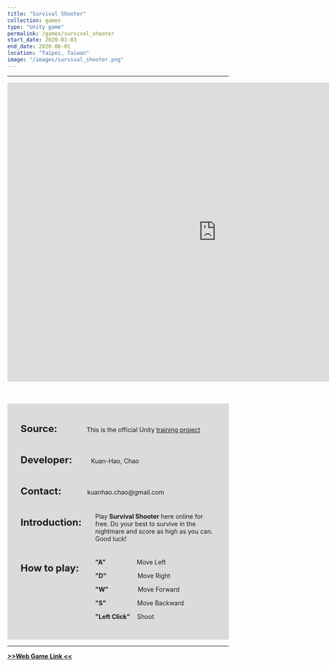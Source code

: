 ```yaml
---
title: "Survival Shooter"
collection: games
type: "Unity game"
permalink: /games/survival_shooter
start_date: 2020-01-03
end_date: 2020-06-01
location: "Taipei, Taiwan"
image: "/images/survival_shooter.png"
---
```


---

<iframe src="https://storage.googleapis.com/kuanhao.nctu.me/survival_shooter/index_full.html" width="950" height="680" style="border:none;" scrolling="no"></iframe>

<div style="background-color: #dbdbdb; padding: 30px; margin-top:50px">
  <p> <b style="font-size: 22px">Source:</b> &nbsp; &nbsp;&nbsp; &nbsp;&nbsp; &nbsp; &nbsp; &nbsp; &nbsp; This is the official Unity <a href="https://learn.unity.com/tutorial/survival-shooter-training-day-phases?projectId=5c514921edbc2a002069465e" target="_blank">training project</a></p>
  <br>
  <p> <b style="font-size: 22px">Developer:</b> &nbsp; &nbsp; &nbsp; &nbsp; &nbsp; Kuan-Hao, Chao</p>
  <br>
  <p> <b style="font-size: 22px">Contact:</b> &nbsp; &nbsp; &nbsp; &nbsp; &nbsp; &nbsp; &nbsp; kuanhao.chao@gmail.com</p>
  <br>
  <p style=" margin-bottom: 10px;"> <b style="font-size: 22px;">Introduction:</b></p>
  <p  style="margin-left: 170px; margin-top: -45px">Play <b>Survival Shooter</b> here online for free. Do your best to survive in the nightmare and score as high as you can. Good luck!</p>
  <br>
  <p style=" margin-bottom: 10px;"> <b style="font-size: 22px;">How to play:</b></p>
  <p  style="margin-left: 170px; margin-top: -45px"><b>"A"</b> &nbsp;&nbsp;&nbsp;&nbsp;&nbsp;&nbsp;&nbsp;&nbsp;&nbsp;&nbsp;&nbsp;&nbsp;&nbsp;&nbsp;&nbsp;&nbsp; Move Left</p>
  <p style="margin-left: 170px;"><b>"D"</b> &nbsp;&nbsp;&nbsp;&nbsp;&nbsp;&nbsp;&nbsp;&nbsp;&nbsp;&nbsp;&nbsp;&nbsp;&nbsp;&nbsp;&nbsp;&nbsp; Move Right</p>
  <p style="margin-left: 170px;"><b>"W"</b> &nbsp;&nbsp;&nbsp;&nbsp;&nbsp;&nbsp;&nbsp;&nbsp;&nbsp;&nbsp;&nbsp;&nbsp;&nbsp;&nbsp;&nbsp; Move Forward</p>
  <p style="margin-left: 170px;"><b>"S"</b> &nbsp;&nbsp;&nbsp;&nbsp;&nbsp;&nbsp;&nbsp;&nbsp;&nbsp;&nbsp;&nbsp;&nbsp;&nbsp;&nbsp;&nbsp;&nbsp; Move Backward</p>
  <p style="margin-left: 170px;"><b>"Left Click"</b> &nbsp;&nbsp; Shoot</p>
</div>

---

<a href="https://storage.googleapis.com/kuanhao.nctu.me/survival_shooter/index_full.html" target="_blank"><b> >>Web Game Link << </b></a>
